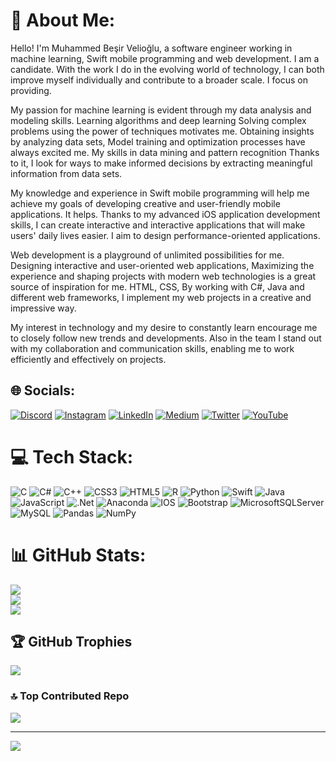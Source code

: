 
# 💫 About Me:
Hello! I'm Muhammed Beşir Velioğlu, a software engineer working in machine learning, Swift mobile programming and web development.
I am a candidate.
  With the work I do in the evolving world of technology, I can both improve myself individually and contribute to a broader scale.
I focus on providing.

  My passion for machine learning is evident through my data analysis and modeling skills. Learning algorithms and deep learning
Solving complex problems using the power of techniques motivates me. Obtaining insights by analyzing data sets,
Model training and optimization processes have always excited me. My skills in data mining and pattern recognition
Thanks to it, I look for ways to make informed decisions by extracting meaningful information from data sets.

  My knowledge and experience in Swift mobile programming will help me achieve my goals of developing creative and user-friendly mobile applications.
It helps. Thanks to my advanced iOS application development skills, I can create interactive and interactive applications that will make users' daily lives easier.
I aim to design performance-oriented applications.

  Web development is a playground of unlimited possibilities for me. Designing interactive and user-oriented web applications,
Maximizing the experience and shaping projects with modern web technologies is a great source of inspiration for me. HTML, CSS,
By working with C#, Java and different web frameworks, I implement my web projects in a creative and impressive way.

  My interest in technology and my desire to constantly learn encourage me to closely follow new trends and developments. Also in the team
I stand out with my collaboration and communication skills, enabling me to work efficiently and effectively on projects.

## 🌐 Socials:
[![Discord](https://img.shields.io/badge/Discord-%237289DA.svg?logo=discord&logoColor=white)](https://discord.gg/besirvelioglu) [![Instagram](https://img.shields.io/badge/Instagram-%23E4405F.svg?logo=Instagram&logoColor=white)](https://instagram.com/besirvelioglu) [![LinkedIn](https://img.shields.io/badge/LinkedIn-%230077B5.svg?logo=linkedin&logoColor=white)](https://linkedin.com/in/muhammed-besir-velioglu) [![Medium](https://img.shields.io/badge/Medium-12100E?logo=medium&logoColor=white)](https://medium.com/@Mbesirvelioglu) [![Twitter](https://img.shields.io/badge/Twitter-%231DA1F2.svg?logo=Twitter&logoColor=white)](https://twitter.com/BesirVelioglu) [![YouTube](https://img.shields.io/badge/YouTube-%23FF0000.svg?logo=YouTube&logoColor=white)](https://youtube.com/@@BesirVelioglu) 

# 💻 Tech Stack:
![C](https://img.shields.io/badge/c-%2300599C.svg?style=for-the-badge&logo=c&logoColor=white) ![C#](https://img.shields.io/badge/c%23-%23239120.svg?style=for-the-badge&logo=c-sharp&logoColor=white) ![C++](https://img.shields.io/badge/c++-%2300599C.svg?style=for-the-badge&logo=c%2B%2B&logoColor=white) ![CSS3](https://img.shields.io/badge/css3-%231572B6.svg?style=for-the-badge&logo=css3&logoColor=white) ![HTML5](https://img.shields.io/badge/html5-%23E34F26.svg?style=for-the-badge&logo=html5&logoColor=white) ![R](https://img.shields.io/badge/r-%23276DC3.svg?style=for-the-badge&logo=r&logoColor=white) ![Python](https://img.shields.io/badge/python-3670A0?style=for-the-badge&logo=python&logoColor=ffdd54) ![Swift](https://img.shields.io/badge/swift-F54A2A?style=for-the-badge&logo=swift&logoColor=white) ![Java](https://img.shields.io/badge/java-%23ED8B00.svg?style=for-the-badge&logo=java&logoColor=white) ![JavaScript](https://img.shields.io/badge/javascript-%23323330.svg?style=for-the-badge&logo=javascript&logoColor=%23F7DF1E) ![.Net](https://img.shields.io/badge/.NET-5C2D91?style=for-the-badge&logo=.net&logoColor=white) ![Anaconda](https://img.shields.io/badge/Anaconda-%2344A833.svg?style=for-the-badge&logo=anaconda&logoColor=white) ![IOS](https://img.shields.io/badge/IOS-%2320232a.svg?style=for-the-badge&logo=apple&logoColor=white) ![Bootstrap](https://img.shields.io/badge/bootstrap-%23563D7C.svg?style=for-the-badge&logo=bootstrap&logoColor=white) ![MicrosoftSQLServer](https://img.shields.io/badge/Microsoft%20SQL%20Sever-CC2927?style=for-the-badge&logo=microsoft%20sql%20server&logoColor=white) ![MySQL](https://img.shields.io/badge/mysql-%2300f.svg?style=for-the-badge&logo=mysql&logoColor=white) ![Pandas](https://img.shields.io/badge/pandas-%23150458.svg?style=for-the-badge&logo=pandas&logoColor=white) ![NumPy](https://img.shields.io/badge/numpy-%23013243.svg?style=for-the-badge&logo=numpy&logoColor=white)
# 📊 GitHub Stats:
![](https://github-readme-stats.vercel.app/api?username=BesirVelioglu&theme=swift&hide_border=false&include_all_commits=false&count_private=false)<br/>
![](https://github-readme-streak-stats.herokuapp.com/?user=BesirVelioglu&theme=swift&hide_border=false)<br/>
![](https://github-readme-stats.vercel.app/api/top-langs/?username=BesirVelioglu&theme=swift&hide_border=false&include_all_commits=false&count_private=false&layout=compact)

## 🏆 GitHub Trophies
![](https://github-profile-trophy.vercel.app/?username=BesirVelioglu&theme=onestar&no-frame=true&no-bg=false&margin-w=4)

### 🔝 Top Contributed Repo
![](https://github-contributor-stats.vercel.app/api?username=BesirVelioglu&limit=5&theme=flat&combine_all_yearly_contributions=true)

---
[![](https://visitcount.itsvg.in/api?id=BesirVelioglu&icon=0&color=1)](https://visitcount.itsvg.in)

<!-- Proudly created with GPRM ( https://gprm.itsvg.in ) -->


